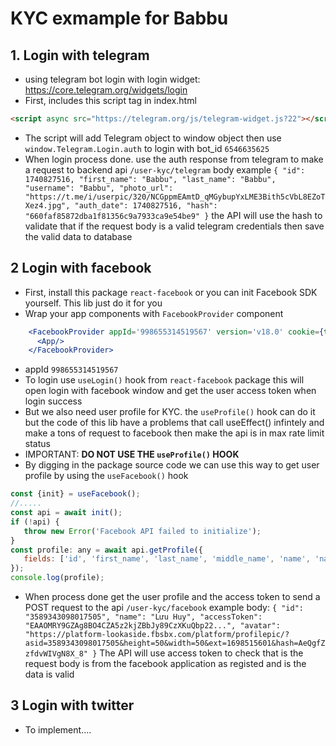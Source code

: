 # KYC exmample for Babbu
## 1. Login with telegram 
- using telegram bot login with login widget: https://core.telegram.org/widgets/login
- First, includes this script tag in index.html
```html
<script async src="https://telegram.org/js/telegram-widget.js?22"></script>
```
- The script will add Telegram object to window object then use `window.Telegram.Login.auth` to login with bot_id `6546635625`
- When login process done. use the auth response from telegram to make a request to backend api `/user-kyc/telegram` body example `{
  "id": 1740827516,
  "first_name": "Babbu",
  "last_name": "Babbu",
  "username": "Babbu",
  "photo_url": "https://t.me/i/userpic/320/NCGppmEAmtD_qMGybupYxLME3Bith5cVbL8EZoTXez4.jpg",
  "auth_date": 1740827516,
  "hash": "660faf85872dba1f81356c9a7933ca9e54be9"
}` the API will use the hash to validate that if the request body is a valid telegram credentials then save the valid data to database

## 2 Login with facebook
- First, install this package `react-facebook` or you can init Facebook SDK yourself. This lib just do it for you
- Wrap your app components with `FacebookProvider` component
```jsx
    <FacebookProvider appId='998655314519567' version='v18.0' cookie={true} xfbml={true}>
      <App/>
    </FacebookProvider>
```
- appId `998655314519567`
- To login use `useLogin()` hook from `react-facebook` package this will open login with facebook window and get the user access token when login success
- But we also need user profile for KYC. the `useProfile()` hook can do it but the code of this lib have a problems that call useEffect() infintely and make a tons of request to facebook then make the api is in max rate limit status
- IMPORTANT: <b>DO NOT USE THE `useProfile()` HOOK</b>
- By digging in the package source code we can use this way to get user profile by using the `useFacebook()` hook

```js
const {init} = useFacebook();
//.....
const api = await init();
if (!api) {
   throw new Error('Facebook API failed to initialize');
}
const profile: any = await api.getProfile({
   fields: ['id', 'first_name', 'last_name', 'middle_name', 'name', 'name_format', 'picture', 'short_name', 'email']
});
console.log(profile);
```
- When process done get the user profile and the access token to send a POST request to the api `/user-kyc/facebook` example body: `{
  "id": "3589343098017505",
  "name": "Lưu Huy",
  "accessToken": "EAAOMRY9GZAg8BO4CZA5z2kjZBbJy89CzXKuQbp22...",
  "avatar": "https://platform-lookaside.fbsbx.com/platform/profilepic/?asid=3589343098017505&height=50&width=50&ext=1698515601&hash=AeQgfZzfdvWIVgN8X_8"
}` The API will use access token to check that is the request body is from the facebook application as registed and is the data is valid

## 3 Login with twitter
- To implement....
